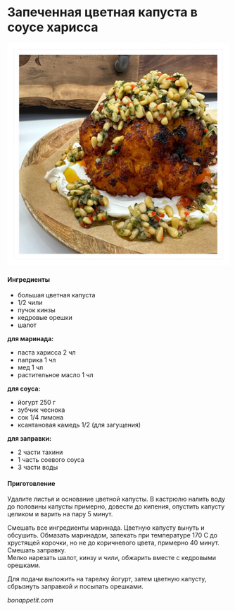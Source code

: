 ﻿---
image: ../pics/cauliflower.jpg
---
# Запеченная цветная капуста в соусе харисса

![Запеченная цветная капуста в соусе](../pics/cauliflower.jpg)

#### Ингредиенты

* большая цветная капуста
* 1/2 чили
* пучок кинзы
* кедровые орешки
* шалот

**для маринада:**

* паста харисса 2 чл
* паприка 1 чл
* мед 1 чл
* растительное масло 1 чл

**для соуса:**

* йогурт 250 г
* зубчик чеснока
* сок 1/4 лимона
* ксантановая камедь 1/2 (для загущения)

**для заправки:**

* 2 части тахини
* 1 часть соевого соуса
* 3 части воды

#### Приготовление

Удалите листья и основание цветной капусты. В кастрюлю налить воду до половины капусты примерно, довести до кипения, опустить капусту целиком и варить на пару 5 минут.

Смешать все ингредиенты маринада. Цветную капусту вынуть и обсушить. Обмазать маринадом, запекать при температуре 170 С до хрустящей корочки, но не до коричневого цвета, примерно 40 минут.  
Смешать заправку.  
Мелко нарезать шалот, кинзу и чили, обжарить вместе с кедровыми орешками.  

Для подачи выложить на тарелку йогурт, затем цветную капусту, сбрызнуть заправкой и посыпать орешками.

*bonappetit.com*

